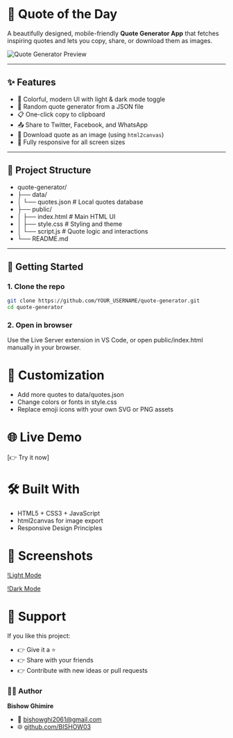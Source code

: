 # 🧘 Quote of the Day

A beautifully designed, mobile-friendly **Quote Generator App** that fetches inspiring quotes and lets you copy, share, or download them as images.

![Quote Generator Preview](https://github.com/YOUR_USERNAME/quote-generator/raw/main/preview.png)

---

## ✨ Features

- 🌈 Colorful, modern UI with light & dark mode toggle  
- 🔄 Random quote generator from a JSON file  
- 📋 One-click copy to clipboard  
- 📤 Share to Twitter, Facebook, and WhatsApp  
- 📸 Download quote as an image (using `html2canvas`)  
- 📱 Fully responsive for all screen sizes  

---

## 📂 Project Structure
- quote-generator/
- ├── data/
- │ └── quotes.json      # Local quotes database
- ├── public/
- │ ├── index.html       # Main HTML UI
- │ ├── style.css        # Styling and theme
- │ └── script.js        # Quote logic and interactions
- └── README.md

---

## 🚀 Getting Started

### 1. Clone the repo

```bash
git clone https://github.com/YOUR_USERNAME/quote-generator.git
cd quote-generator
```

### 2. Open in browser
Use the Live Server extension in VS Code, or open public/index.html manually in your browser.

# 🔧 Customization
- Add more quotes to data/quotes.json
- Change colors or fonts in style.css
- Replace emoji icons with your own SVG or PNG assets

# 🌐 Live Demo
[👉 Try it now]

# 🛠 Built With
- HTML5 + CSS3 + JavaScript
- html2canvas for image export
- Responsive Design Principles

# 📸 Screenshots
[!Light Mode](light_mode.png)


[!Dark  Mode](dark_mode.png)

# 🌟 Support
If you like this project:
- 👉 Give it a ⭐
- 👉 Share with your friends
- 👉 Contribute with new ideas or pull requests

### 👨‍💻 Author
   **Bishow Ghimire**
- 📧 bishowghi2061@gmail.com
- 🌐 [github.com/BISHOW03]( https://github.com/BISHOW03)
